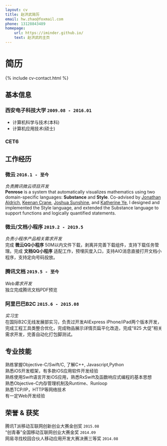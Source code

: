 ```yaml
---
layout: cv
title: 赵洪武简历
email: hw.zhao@foxmail.com
phone: 13128843489
homepage:
    url: https://iminder.github.io/
    text: 赵洪武的主页
---
```

# 简历

<!--
include contact information from the front matter
Supported arguments:
    - homepage: url, text
    - phone 13128843489
    - email hw.zhao@foxmail.com
-->
{% include cv-contact.html %}

## 基本信息

### __西安电子科技大学__ `2009.08 - 2016.01`
- 计算机科学与技术(本科)
- 计算机应用技术(硕士)

### __CET6__ 

## 工作经历

### __微云__  `2016.1 - 至今`
_负责腾讯微云项目开发_<br>
__Penrose__ is a system that automatically visualizes mathematics using two domain-specific languages: __Substance__ and __Style__. Co-advised by [Jonathan Aldrich](https://www.cs.cmu.edu/~./aldrich/), [Keenan Crane](https://www.cs.cmu.edu/~kmcrane/), [Joshua Sunshine](http://www.cs.cmu.edu/~jssunshi/), and [Katherine Ye](https://www.cs.cmu.edu/~kqy/), I designed and implemented the Style language, and extended the Substance language to support functions and logically quantified statements.

### __微云/文档小程序__ `2019.2 - 2019.5`
_负责小程序产品相关需求开发_<br>
完成 __微云QQ小程序__ 50M以内文件下载，剥离并完善下载组件，支持下载任务管理。完成 __文档QQ小程序__ 适配工作，预埋灰度入口，支持AIO消息直接打开文档小程序，支持定向号码投放。

### __腾讯文档__ `2019.5 - 至今`
_Web需求开发_<br>
独立完成腾讯文档PDF预览

### __阿里巴巴B2C__ `2015.6 - 2015.08`
_实习生_<br>
在国际B2C无线发展部实习，负责过开发AliExpress iPhone/iPad两个版本开发，完成工程工具类整合优化，完成物品展示详情页扁平化改造，完成“825 大促”相关需求开发，完善自动化打包脚测试。

## 专业技能

熟练掌握Objective-C/Swift/C, 了解C++, Javascript,Python <br>
熟悉iOS开发框架，有多款iOS应用软件开发经验 <br>
熟练使用Swift语言开发iOS应用，熟悉RxSwift及函数响应式编程的基本思想 <br>
熟悉Objective-C内存管理机制及Runtime、Runloop<br>
熟悉TCP/IP，HTTP等网络技术 <br>
有一定Web开发经验 <br>

## 荣誉 & 获奖

腾讯T派移动互联网创新创业大赛金创奖 `2015.08` <br>
“创青春”全国移动互联网创业大赛金奖 `2014.09` <br>
网易寻找校园合伙人移动应用开发大赛决赛三等奖 `2014.08` <br>

<!-- ### Footer

Last updated: May 2019 -->
